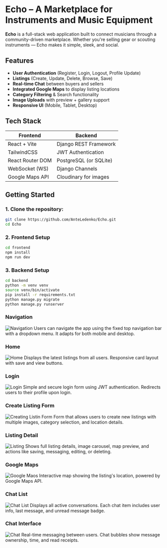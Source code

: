 # Echo – A Marketplace for Instruments and Music Equipment

**Echo** is a full-stack web application built to connect musicians through a community-driven marketplace. Whether you're selling gear or scouting instruments — Echo makes it simple, sleek, and social.

## Features

- **User Authentication** (Register, Login, Logout, Profile Update)
- **Listings** (Create, Update, Delete, Browse, Save)
- **Real-time Chat** between buyers and sellers
- **Integrated Google Maps** to display listing locations
- **Category Filtering** & Search functionality
- **Image Uploads** with preview + gallery support
- **Responsive UI** (Mobile, Tablet, Desktop)


## Tech Stack

| Frontend             | Backend               |
|----------------------|---------------------- |
| React + Vite         | Django REST Framework |
| TailwindCSS          | JWT Authentication    |
| React Router DOM     | PostgreSQL (or SQLite)|
| WebSocket (WS)       | Django Channels       |
| Google Maps API      | Cloudinary for images |

## Getting Started

### 1. Clone the repository:

```bash
git clone https://github.com/AnteLedenko/Echo.git
cd Echo
```

### 2. Frontend Setup

```bash
cd frontend
npm install
npm run dev
```

### 3. Backend Setup

```bash
cd backend
python -m venv venv
source venv/bin/activate
pip install -r requirements.txt
python manage.py migrate
python manage.py runserver
```

### Navigation
![Navigation](./screenshots/navigation.PNG)
Users can navigate the app using the fixed top navigation bar with a dropdown menu. It adapts for both mobile and desktop.

### Home
![Home](./screenshots/home.PNG)
Displays the latest listings from all users. Responsive card layout with save and view buttons.

### Login
![Login](./screenshots/login.PNG)
Simple and secure login form using JWT authentication. Redirects users to their profile upon login.

### Create Listing Form
![Creating Listin Form](./screenshots/creating-listing.PNG)
Form that allows users to create new listings with multiple images, category selection, and location details.

### Listing Detail
![Listing](./screenshots/listing.PNG)
Shows full listing details, image carousel, map preview, and actions like saving, messaging, editing, or deleting.

### Google Maps
![Google Maos](./screenshots/googlemaps.PNG)
Interactive map showing the listing's location, powered by Google Maps API.

### Chat List
![Chat List](./screenshots/chat-list.PNG)
Displays all active conversations. Each chat item includes user info, last message, and unread message badge.

### Chat Interface
![Chat](./screenshots/chat.PNG)
Real-time messaging between users. Chat bubbles show message ownership, time, and read receipts.
